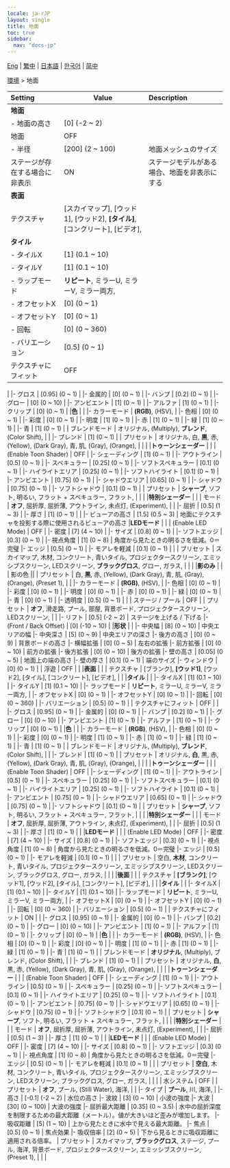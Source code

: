 ```yaml
---
locale: ja-rJP
layout: single
title: 地面
toc: true
sidebar:
  nav: "docs-jp"
---
```

[Eng](/dancexr/menu/2025.4/scene/ground) | [繁中](/tw/dancexr/menu/2025.4/scene/ground) | [日本語](/jp/dancexr/menu/2025.4/scene/ground) | [한국어](/kr/dancexr/menu/2025.4/scene/ground) | [简中](/zh/dancexr/menu/2025.4/scene/ground)

[環境](../menu#環境) > 地面



| Setting | Value | Description |
| :--- | --- | :--- |
|**地面** | | 
|- 地面の高さ | [0] (-2 ~ 2) | 
| 地面 | OFF | 
|- 半径 | [200] (2 ~ 100) | 地面メッシュのサイズ
| ステージが存在する場合に非表示 | ON | ステージモデルがある場合、地面を非表示にする
|**表面** | | 
| テクスチャ | [スカイマップ], [ウッド1], [ウッド2], **[タイル]**, [コンクリート], [ビデオ],  |  |
|**タイル** | | 
|- タイルX | [1] (0.1 ~ 10) | 
|- タイルY | [1] (0.1 ~ 10) | 
|- ラップモード | **リピート**, ミラーU, ミラーV, ミラー両方,  | 
|- オフセットX | [0] (0 ~ 1) | 
|- オフセットY | [0] (0 ~ 1) | 
|- 回転 | [0] (0 ~ 360) | 
|- バリエーション | [0.5] (0 ~ 1) | 
| テクスチャにフィット | OFF | 
|
|- グロス | [0.95] (0 ~ 1) | 
|- 金属的 | [0] (0 ~ 1) | 
|- バンプ | [0.2] (0 ~ 1) | 
|- グロー | [0] (0 ~ 10) | 
|- アンビエント | [1] (0 ~ 1) | 
|- アルファ | [1] (0 ~ 1) | 
|- クリップ | [0] (0 ~ 1) | 
|**色** | | 
|- カラーモード | **(RGB)**, (HSV),  | 
|- 色相 | [0] (0 ~ 1) | 
|- 彩度 | [0] (0 ~ 1) | 
|- 明度 | [1] (0 ~ 1) | 
|- 赤 | [1] (0 ~ 1) | 
|- 緑 | [1] (0 ~ 1) | 
|- 青 | [1] (0 ~ 1) | 
| ブレンドモード | オリジナル, (Multiply), **ブレンド**, (Color Shift),  |  |
|- ブレンド | [1] (0 ~ 1) | 
| プリセット | オリジナル, 白, **黒**, 赤, (Yellow), (Dark Gray), 青, 肌, (Gray), (Orange),  |  |
|
|**トゥーンシェーダー** | | 
| (Enable Toon Shader) | OFF | 
|- シェーディング | [1] (0 ~ 1) | 
|- アウトライン | [0.5] (0 ~ 1) | 
|- スペキュラー | [0.25] (0 ~ 1) | 
|- ソフトスペキュラー | [0.1] (0 ~ 1) | 
|- ハイライトエリア | [0.25] (0 ~ 1) | 
|- ソフトハイライト | [0.1] (0 ~ 1) | 
|- アンビエント | [0.75] (0 ~ 1) | 
|- シャドウエリア | [0.65] (0 ~ 1) | 
|- シャドウ | [0.75] (0 ~ 1) | 
|- ソフトシャドウ | [0.1] (0 ~ 1) | 
| プリセット | **シャープ**, ソフト, 明るい, フラット + スペキュラー, フラット,  |  |
|
|**特別シェーダー** | | 
| モード | **オフ**, 屈折厚, 屈折薄, アウトライン, 未点灯, (Experiment),  |  |
|- 屈折 | [0.5] (1 ~ 3) | 
|- 厚さ | [1] (0 ~ 1) | 
|
|- ビューアの高さ | [1.5] (0.5 ~ 3) | 地面にテクスチャを投影する際に使用されるビューアの高さ
|**LEDモード** | | 
| (Enable LED Mode) | OFF | 
|- 密度 | [7] (4 ~ 10) | 
|- サイズ | [0.8] (0 ~ 1) | 
|- ソフトエッジ | [0.3] (0 ~ 1) | 
|- 視点角度 | [1] (0 ~ 8) | 角度から見たときの明るさを低減。0＝完璧
|- エッジ | [0.5] (0 ~ 1) | 
|- モアレを軽減 | [0.1] (0 ~ 1) | 
|
| プリセット | スカイマップ, 木材, コンクリート, 青いタイル, プロジェクタースクリーン, エミッシブスクリーン, LEDスクリーン, **ブラックグロス**, グロー, ガラス,  |  |
|
|**影のみ** | | 
| 影の色 || 
| プリセット | 白, **黒**, 赤, (Yellow), (Dark Gray), 青, 肌, (Gray), (Orange), (Preset 1),  |  |
|- カラーモード | **(RGB)**, (HSV),  | 
|- 色相 | [0] (0 ~ 1) | 
|- 彩度 | [0] (0 ~ 1) | 
|- 明度 | [0] (0 ~ 1) | 
|- 赤 | [0] (0 ~ 1) | 
|- 緑 | [0] (0 ~ 1) | 
|- 青 | [0] (0 ~ 1) | 
|- 透明度 | [0.5] (0 ~ 1) | 
|
| ステージ / プール | OFF | 
| プリセット | **オフ**, 滑走路, プール, 部屋, 背景ボード, プロジェクタースクリーン, LEDスクリーン,  |  |
|- リフト | [0.5] (-2 ~ 2) | ステージを上げる / 下げる
|- (Front / Back Offset) | [0] (-10 ~ 10) | 
|**形状** | | 
|- 中央幅 | [8] (0 ~ 10) | 中央エリアの幅
|- 中央深さ | [5] (0 ~ 9) | 中央エリアの深さ
|- 後方の高さ | [0] (0 ~ 9) | 背景ボードの高さ
|- 横幅拡張 | [0] (0 ~ 5) | 左右の拡張
|- 前方拡張 | [0] (0 ~ 10) | 前方の拡張
|- 後方拡張 | [0] (0 ~ 10) | 後方の拡張
|- 壁の高さ | [0.05] (0 ~ 5) | 地面上の端の高さ
|- 壁の厚さ | [0.1] (0 ~ 1) | 端のサイズ
|- ウィンドウ | [0] (0 ~ 1) | 
| 浮遊 | OFF | 
|
|**表面** | | 
| テクスチャ | [ブランク], **[ウッド1]**, [ウッド2], [タイル], [コンクリート], [ビデオ],  |  |
|**タイル** | | 
|- タイルX | [1] (0.1 ~ 10) | 
|- タイルY | [1] (0.1 ~ 10) | 
|- ラップモード | **リピート**, ミラーU, ミラーV, ミラー両方,  | 
|- オフセットX | [0] (0 ~ 1) | 
|- オフセットY | [0] (0 ~ 1) | 
|- 回転 | [0] (0 ~ 360) | 
|- バリエーション | [0.5] (0 ~ 1) | 
| テクスチャにフィット | OFF | 
|
|- グロス | [0.95] (0 ~ 1) | 
|- 金属的 | [0] (0 ~ 1) | 
|- バンプ | [0.2] (0 ~ 1) | 
|- グロー | [0] (0 ~ 10) | 
|- アンビエント | [1] (0 ~ 1) | 
|- アルファ | [1] (0 ~ 1) | 
|- クリップ | [0] (0 ~ 1) | 
|**色** | | 
|- カラーモード | **(RGB)**, (HSV),  | 
|- 色相 | [0] (0 ~ 1) | 
|- 彩度 | [0] (0 ~ 1) | 
|- 明度 | [1] (0 ~ 1) | 
|- 赤 | [1] (0 ~ 1) | 
|- 緑 | [1] (0 ~ 1) | 
|- 青 | [1] (0 ~ 1) | 
| ブレンドモード | オリジナル, (Multiply), **ブレンド**, (Color Shift),  |  |
|- ブレンド | [1] (0 ~ 1) | 
| プリセット | オリジナル, **白**, 黒, 赤, (Yellow), (Dark Gray), 青, 肌, (Gray), (Orange),  |  |
|
|**トゥーンシェーダー** | | 
| (Enable Toon Shader) | OFF | 
|- シェーディング | [1] (0 ~ 1) | 
|- アウトライン | [0.5] (0 ~ 1) | 
|- スペキュラー | [0.25] (0 ~ 1) | 
|- ソフトスペキュラー | [0.1] (0 ~ 1) | 
|- ハイライトエリア | [0.25] (0 ~ 1) | 
|- ソフトハイライト | [0.1] (0 ~ 1) | 
|- アンビエント | [0.75] (0 ~ 1) | 
|- シャドウエリア | [0.65] (0 ~ 1) | 
|- シャドウ | [0.75] (0 ~ 1) | 
|- ソフトシャドウ | [0.1] (0 ~ 1) | 
| プリセット | **シャープ**, ソフト, 明るい, フラット + スペキュラー, フラット,  |  |
|
|**特別シェーダー** | | 
| モード | **オフ**, 屈折厚, 屈折薄, アウトライン, 未点灯, (Experiment),  |  |
|- 屈折 | [0.5] (1 ~ 3) | 
|- 厚さ | [1] (0 ~ 1) | 
|
|**LEDモード** | | 
| (Enable LED Mode) | OFF | 
|- 密度 | [7] (4 ~ 10) | 
|- サイズ | [0.8] (0 ~ 1) | 
|- ソフトエッジ | [0.3] (0 ~ 1) | 
|- 視点角度 | [1] (0 ~ 8) | 角度から見たときの明るさを低減。0＝完璧
|- エッジ | [0.5] (0 ~ 1) | 
|- モアレを軽減 | [0.1] (0 ~ 1) | 
|
| プリセット | 空白, **木材**, コンクリート, 青いタイル, プロジェクタースクリーン, エミッシブスクリーン, LEDスクリーン, ブラックグロス, グロー, ガラス,  |  |
|
|**後面** | | 
| テクスチャ | **[ブランク]**, [ウッド1], [ウッド2], [タイル], [コンクリート], [ビデオ],  |  |
|**タイル** | | 
|- タイルX | [1] (0.1 ~ 10) | 
|- タイルY | [1] (0.1 ~ 10) | 
|- ラップモード | **リピート**, ミラーU, ミラーV, ミラー両方,  | 
|- オフセットX | [0] (0 ~ 1) | 
|- オフセットY | [0] (0 ~ 1) | 
|- 回転 | [0] (0 ~ 360) | 
|- バリエーション | [0.5] (0 ~ 1) | 
| テクスチャにフィット | ON | 
|
|- グロス | [0.95] (0 ~ 1) | 
|- 金属的 | [0] (0 ~ 1) | 
|- バンプ | [0.2] (0 ~ 1) | 
|- グロー | [0] (0 ~ 10) | 
|- アンビエント | [1] (0 ~ 1) | 
|- アルファ | [1] (0 ~ 1) | 
|- クリップ | [0] (0 ~ 1) | 
|**色** | | 
|- カラーモード | **(RGB)**, (HSV),  | 
|- 色相 | [0] (0 ~ 1) | 
|- 彩度 | [0] (0 ~ 1) | 
|- 明度 | [1] (0 ~ 1) | 
|- 赤 | [1] (0 ~ 1) | 
|- 緑 | [1] (0 ~ 1) | 
|- 青 | [1] (0 ~ 1) | 
| ブレンドモード | **オリジナル**, (Multiply), ブレンド, (Color Shift),  |  |
|- ブレンド | [1] (0 ~ 1) | 
| プリセット | オリジナル, **白**, 黒, 赤, (Yellow), (Dark Gray), 青, 肌, (Gray), (Orange),  |  |
|
|**トゥーンシェーダー** | | 
| (Enable Toon Shader) | OFF | 
|- シェーディング | [1] (0 ~ 1) | 
|- アウトライン | [0.5] (0 ~ 1) | 
|- スペキュラー | [0.25] (0 ~ 1) | 
|- ソフトスペキュラー | [0.1] (0 ~ 1) | 
|- ハイライトエリア | [0.25] (0 ~ 1) | 
|- ソフトハイライト | [0.1] (0 ~ 1) | 
|- アンビエント | [0.75] (0 ~ 1) | 
|- シャドウエリア | [0.65] (0 ~ 1) | 
|- シャドウ | [0.75] (0 ~ 1) | 
|- ソフトシャドウ | [0.1] (0 ~ 1) | 
| プリセット | **シャープ**, ソフト, 明るい, フラット + スペキュラー, フラット,  |  |
|
|**特別シェーダー** | | 
| モード | **オフ**, 屈折厚, 屈折薄, アウトライン, 未点灯, (Experiment),  |  |
|- 屈折 | [0.5] (1 ~ 3) | 
|- 厚さ | [1] (0 ~ 1) | 
|
|**LEDモード** | | 
| (Enable LED Mode) | OFF | 
|- 密度 | [7] (4 ~ 10) | 
|- サイズ | [0.8] (0 ~ 1) | 
|- ソフトエッジ | [0.3] (0 ~ 1) | 
|- 視点角度 | [1] (0 ~ 8) | 角度から見たときの明るさを低減。0＝完璧
|- エッジ | [0.5] (0 ~ 1) | 
|- モアレを軽減 | [0.1] (0 ~ 1) | 
|
| プリセット | **空白**, 木材, コンクリート, 青いタイル, プロジェクタースクリーン, エミッシブスクリーン, LEDスクリーン, ブラックグロス, グロー, ガラス,  |  |
|
| 水システム | OFF | 
| プリセット | **オフ**, プール, (Still Water), 海洋,  |  |
|- タイプ | **プール**, 川, 海洋,  | 
|- 高さ | [-0.1] (-2 ~ 2) | 水位の高さ
|- 波紋 | [3] (0 ~ 10) | 小波の強度
|- 大波 | [30] (0 ~ 100) | 大波の強度
|- 屈折最大距離 | [0.35] (0 ~ 3.5) | 水中の屈折深度を制限するための最大距離（メートル）。値が大きいほど歪みが増加します。
|- 吸収距離 | [5] (1 ~ 10) | 上から見たときに水中で見える最大距離。
|- 焦点 | [0.5] (0 ~ 1) | 焦点効果
|- 吸収倍率 | [2] (0 ~ 5) | 下から見るときに吸収距離に適用される倍率。
| プリセット | スカイマップ, **ブラックグロス**, ステージ, プール, 海洋, 背景ボード, プロジェクタースクリーン, エミッシブスクリーン, (Preset 1),  |  |
|
